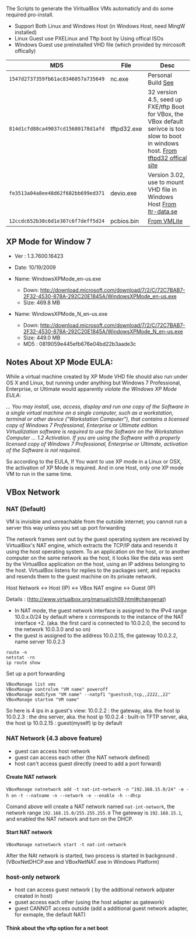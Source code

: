 The Scripts to generate the ViritualBox VMs automaticly and do some required pro-install.

* Support Both Linux and Windows Host (in Windows Host, need MingW installed)
* Linux Guest use PXELinux and Tftp boot by Using offical ISOs
* Windows Guest use preinstalled VHD file (which provided by mircosoft offically)


| MD5                                | File           | Desc                          |
| ---------------------------------- | -----------    | -----------------------       |
| `1547d2737359fb61ac8346057a735649` | nc.exe         | Personal Build [See][nc] |    |
| `814d1cfd88ca49037cd15680178d1afd` | tftpd32.exe    | 32 version 4.5, seed up FXE/tftp Boot for VBox, the VBox default serivce is too slow to boot in windows host. [From tftpd32 offical site][tftp32] |
| `fe3513a04a8ee48d62f682bb699ed371` | devio.exe      | Version 3.02, use to mount VHD file in Windows Host [From ltr-data.se][devio]|
| `12ccdc652b30c6d1e307c6f7deff5d24` | pcbios.bin     | [From VMLite][pcbios] |


[nc]: TODO
[tftp32]:http://tftpd32.jounin.net/download/tftpd32.450.zip
[devio]:http://www.ltr-data.se/files/devio.exe
[pcbios]:http://www.vmlite.com/images/fbfiles/files/pcbios.zip

XP Mode for Window 7
--------------------

* Ver : 1.3.7600.16423
* Date: 10/19/2009

* Name: WindowsXPMode_en-us.exe

  * Down: http://download.microsoft.com/download/7/2/C/72C7BAB7-2F32-4530-878A-292C20E1845A/WindowsXPMode_en-us.exe
  * Size: 469.8 MB

* Name: WindowsXPMode_N_en-us.exe

  * Down: http://download.microsoft.com/download/7/2/C/72C7BAB7-2F32-4530-878A-292C20E1845A/WindowsXPMode_N_en-us.exe
  * Size: 449.0 MB
  * MD5 : 0819059e445efb676e04bd22b3aade3c

Notes About XP Mode EULA:
-------------------------

While a virtual machine created by XP Mode VHD file should also run under OS X and Linux, but running under anything but Windows 7 Professional, Enterprise, or Ultimate would apparently *violate the Windows XP Mode EULA*:

_... You may install, use, access, display and run one copy of the Software in a single virtual machine on a single computer, such as a workstation, terminal or other device ("Workstation Computer"), that contains a licensed copy of Windows 7 Professional, Enterprise or Ultimate edition. Virtualization software is required to use the Software on the Workstation Computer ... 1.2  Activation.  If you are using the Software with a properly licensed copy of Windows 7 Professional, Enterprise or Ultimate, activation of the Software is not required._

So according to the EULA, If You want to use XP mode in a Linux or OSX, the activation of XP Mode is required. And in one Host, only one XP mode VM 
to run in the same time.

VBox Network
------------

### NAT (Default)

VM is invisible and unreachable from the outside internet; you cannot run a server this way unless you set up port forwarding

The network frames sent out by the guest operating system are received by VirtualBox's NAT engine, which extracts the TCP/IP data and resends it using the host operating system. To an application on the host, or to another computer on the same network as the host, it looks like the data was sent by the VirtualBox application on the host, using an IP address belonging to the host. VirtualBox listens for replies to the packages sent, and repacks and resends them to the guest machine on its private network.

Host Network <-> Host (IP) <-> VBox NAT engine <-> Guest (IP)

Details : (http://www.virtualbox.org/manual/ch09.html#changenat)
  *  In NAT mode, the guest network interface is assigned to the IPv4 range 10.0.x.0/24 by default where x corresponds to the instance of the NAT interface +2. (aka. the first card is connected to 10.0.2.0, the second to the network 10.0.3.0 and so on) 
  *  the guest is assigned to the address 10.0.2.15, the gateway 10.0.2.2,  name server 10.0.2.3

```
route -n
netstat -rn
ip route show
```

Set up  a port forwarding
```
VBoxManage list vms
VBoxManage controlvm "VM name" poweroff
VBoxManage modifyvm "VM name" --natpf1 "guestssh,tcp,,2222,,22"
VBoxManage startvm "VM name"
```

So here is 4 ips in a guest's view:
10.0.2.2  : the gateway, aka. the host ip
10.0.2.3  : the dns server, aka. the host ip
10.0.2.4  : built-in TFTP server, aka, the host ip
10.0.2.15 : guest(myself) ip by default

### NAT Network (4.3 above feature)

* guest can access host network
* guest can access each other (the NAT network defined)
* host can't access guest directly (need to add a port forward)

#### Create NAT network

`VBoxManage natnetwork add -t nat-int-network -n "192.168.15.0/24" -e -h on`
`-t --natname -n --network -e --enable -h --dhcp`

Comand above will create a NAT network named `nat-int-network`, the network range `192.168.15.0/255.255.255.0`
The gateway is `192.168.15.1`, and enabled the NAT network and turn on the DHCP.

#### Start NAT network

`VBoxManage natnetwork start -t nat-int-network`

After the NAt network is started, two process is started in background . (VBoxNetDHCP.exe and VBoxNetNAT.exe in Windows Platform)


### host-only network

* host can access guest network ( by the addtional network adpater created in host)
* guset access each other (using the host adapter as gatework)
* guest CANNOT access outside (add a additional guest network adapter, for exmaple, the default NAT)





#### Think about the vftp option for a net boot 